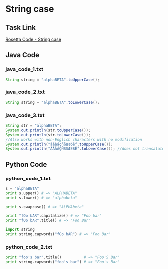 # String case

## Task Link
[Rosetta Code - String case](https://rosettacode.org/wiki/String_case)

## Java Code
### java_code_1.txt
```java
String string = "alphaBETA".toUpperCase();

```

### java_code_2.txt
```java
String string = "alphaBETA".toLowerCase();

```

### java_code_3.txt
```java
String str = "alphaBETA";
System.out.println(str.toUpperCase());
System.out.println(str.toLowerCase());
//Also works with non-English characters with no modification
System.out.println("äàâáçñßæεбế".toUpperCase());
System.out.println("ÄÀÂÁÇÑSSÆΕБẾ".toLowerCase()); //does not transalate "SS" to "ß"

```

## Python Code
### python_code_1.txt
```python
s = "alphaBETA"
print s.upper() # => "ALPHABETA"
print s.lower() # => "alphabeta"

print s.swapcase() # => "ALPHAbeta"

print "fOo bAR".capitalize() # => "Foo bar"
print "fOo bAR".title() # => "Foo Bar"

import string
print string.capwords("fOo bAR") # => "Foo Bar"

```

### python_code_2.txt
```python
print "foo's bar".title()          # => "Foo'S Bar"
print string.capwords("foo's bar") # => "Foo's Bar"

```

